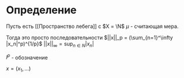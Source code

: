 # Определение
Пусть есть [[Пространство лебега]] с $X = \N$ $\mu$ - считающая мера.

Тогда это просто последовательности
$||x||_p = (\sum_{n=1}^\infty |x_n|^p)^{1/p}$
$||x||_\infty = \text{sup}_{n \in N} |x_n|$ 

$l^p$ - обозначение

$x = (x_1, ...)$